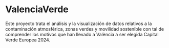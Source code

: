 # ValenciaVerde
Este proyecto trata el análisis y la visualización de datos relativos a la contaminación atmosférica, zonas verdes y movilidad sostenible con tal de comprender los motivos que han llevado a València a ser elegida Capital Verde Europea 2024.

